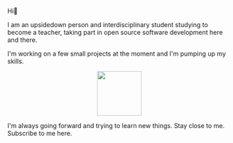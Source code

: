 Hi:hugs:


I am an upsidedown person and interdisciplinary student studying to become a teacher, taking part in open source software development here and there.

I'm working on a few small projects at the moment and I'm pumping up my skills.



<div id="header" align="center">
  <img src="https://media4.giphy.com/media/cIn5fTcjnKhStIeAef/200.webp?cid=ecf05e47b2q3s7nc1a7unyt1lhwpqn8jaasoa7qipgk2phfh&rid=200.webp&ct=s" width="100"/>
</div>


I'm always going forward and trying to learn new things. Stay close to me. Subscribe to me here. 
